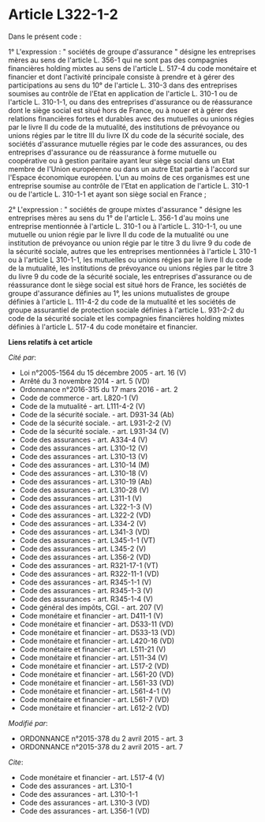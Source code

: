 # Article L322-1-2

Dans le présent code : 

1° L'expression : " sociétés de groupe d'assurance " désigne les entreprises mères au sens de l'article L. 356-1 qui ne sont
pas des compagnies financières holding mixtes au sens de l'article L. 517-4 du code monétaire et financier et dont l'activité
principale consiste à prendre et à gérer des participations au sens du 10° de l'article L. 310-3 dans des entreprises
soumises au contrôle de l'Etat en application de l'article L. 310-1 ou de l'article L. 310-1-1, ou dans des entreprises
d'assurance ou de réassurance dont le siège social est situé hors de France, ou à nouer et à gérer des relations financières
fortes et durables avec des mutuelles ou unions régies par le livre II du code de la mutualité, des institutions de
prévoyance ou unions régies par le titre III du livre IX du code de la sécurité sociale, des sociétés d'assurance mutuelle
régies par le code des assurances, ou des entreprises d'assurance ou de réassurance à forme mutuelle ou coopérative ou à
gestion paritaire ayant leur siège social dans un Etat membre de l'Union européenne ou dans un autre Etat partie à l'accord
sur l'Espace économique européen. L'un au moins de ces organismes est une entreprise soumise au contrôle de l'Etat en
application de l'article L. 310-1 ou de l'article L. 310-1-1 et ayant son siège social en France ; 

2° L'expression : " sociétés de groupe mixtes d'assurance " désigne les entreprises mères au sens du 1° de l'article L. 356-1
d'au moins une entreprise mentionnée à l'article L. 310-1 ou à l'article L. 310-1-1, ou une mutuelle ou union régie par le
livre II du code de la mutualité ou une institution de prévoyance ou union régie par le titre 3 du livre 9 du code de la
sécurité sociale, autres que les entreprises mentionnées à l'article L 310-1 ou à l'article L 310-1-1, les mutuelles ou
unions régies par le livre II du code de la mutualité, les institutions de prévoyance ou unions régies par le titre 3 du
livre 9 du code de la sécurité sociale, les entreprises d'assurance ou de réassurance dont le siège social est situé hors de
France, les sociétés de groupe d'assurance définies au 1°, les unions mutualistes de groupe définies à l'article L. 111-4-2
du code de la mutualité et les sociétés de groupe assurantiel de protection sociale définies à l'article L. 931-2-2 du code
de la sécurité sociale et les compagnies financières holding mixtes définies à l'article L. 517-4 du code monétaire et
financier.

**Liens relatifs à cet article**

_Cité par_:

  - Loi n°2005-1564 du 15 décembre 2005 - art. 16 (V)
  - Arrêté du 3 novembre 2014 - art. 5 (VD)
  - Ordonnance n°2016-315 du 17 mars 2016 - art. 2
  - Code de commerce - art. L820-1 (V)
  - Code de la mutualité - art. L111-4-2 (V)
  - Code de la sécurité sociale. - art. D931-34 (Ab)
  - Code de la sécurité sociale. - art. L931-2-2 (V)
  - Code de la sécurité sociale. - art. L931-34 (V)
  - Code des assurances - art. A334-4 (V)
  - Code des assurances - art. L310-12 (V)
  - Code des assurances - art. L310-13 (V)
  - Code des assurances - art. L310-14 (M)
  - Code des assurances - art. L310-18 (V)
  - Code des assurances - art. L310-19 (Ab)
  - Code des assurances - art. L310-28 (V)
  - Code des assurances - art. L311-1 (V)
  - Code des assurances - art. L322-1-3 (V)
  - Code des assurances - art. L322-2 (VD)
  - Code des assurances - art. L334-2 (V)
  - Code des assurances - art. L341-3 (VD)
  - Code des assurances - art. L345-1-1 (VT)
  - Code des assurances - art. L345-2 (V)
  - Code des assurances - art. L356-2 (VD)
  - Code des assurances - art. R321-17-1 (VT)
  - Code des assurances - art. R322-11-1 (VD)
  - Code des assurances - art. R345-1-1 (V)
  - Code des assurances - art. R345-1-3 (V)
  - Code des assurances - art. R345-1-4 (V)
  - Code général des impôts, CGI. - art. 207 (V)
  - Code monétaire et financier - art. D411-1 (V)
  - Code monétaire et financier - art. D533-11 (VD)
  - Code monétaire et financier - art. D533-13 (VD)
  - Code monétaire et financier - art. L420-16 (VD)
  - Code monétaire et financier - art. L511-21 (V)
  - Code monétaire et financier - art. L511-34 (V)
  - Code monétaire et financier - art. L517-2 (VD)
  - Code monétaire et financier - art. L561-20 (VD)
  - Code monétaire et financier - art. L561-33 (VD)
  - Code monétaire et financier - art. L561-4-1 (V)
  - Code monétaire et financier - art. L561-7 (VD)
  - Code monétaire et financier - art. L612-2 (VD)

_Modifié par_:

  - ORDONNANCE n°2015-378 du 2 avril 2015 - art. 3
  - ORDONNANCE n°2015-378 du 2 avril 2015 - art. 7

_Cite_:

  - Code monétaire et financier - art. L517-4 (V)
  - Code des assurances - art. L310-1
  - Code des assurances - art. L310-1-1
  - Code des assurances - art. L310-3 (VD)
  - Code des assurances - art. L356-1 (VD)
